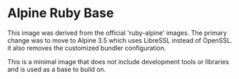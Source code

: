 # Alpine Ruby Base

This image was derived from the official 'ruby-alpine' images.  The primary
change was to move to Alpine 3.5 which uses LibreSSL instead of OpenSSL. it
also removes the customized bundler configuration.

This is a minimal image that does not include development tools or libraries
and is used as a base to build on.
